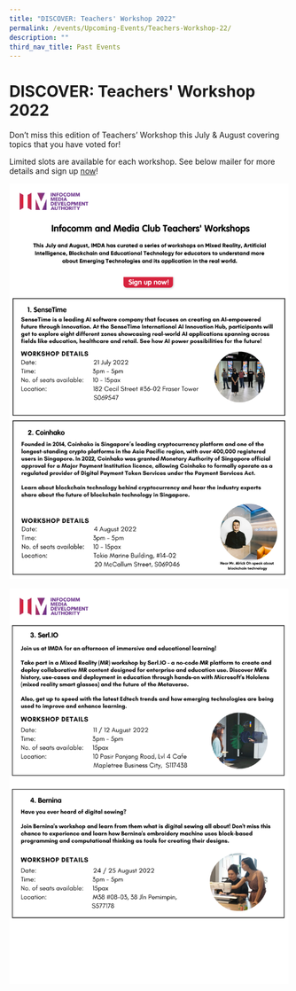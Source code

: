 ```yaml
---
title: "DISCOVER: Teachers' Workshop 2022"
permalink: /events/Upcoming-Events/Teachers-Workshop-22/
description: ""
third_nav_title: Past Events
---
```

# DISCOVER: Teachers' Workshop 2022

Don’t miss this edition of Teachers’ Workshop this July & August covering topics that you have voted for! 

Limited slots are available for each workshop. See below mailer for more details and sign up [now](https://go.gov.sg/teachersworkshop2022)!

![](/images/teacher%20seminar%201.jpg)

![](/images/teacher%20seminar%202.jpg)
